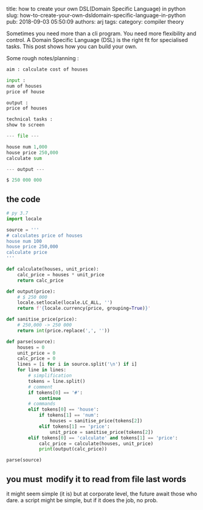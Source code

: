 title: how to create your own DSL(Domain Specific Language) in python
slug: how-to-create-your-own-dsldomain-specific-language-in-python
pub: 2018-09-03 05:50:09
authors: arj
tags: 
category: compiler theory

Sometimes you need more than a cli program. You need more flexibility and control. A Domain Specific Language (DSL) is the right fit for specialised tasks. This post shows how you can build your own.

Some rough notes/planning :

```python
aim : calculate cost of houses

input :
num of houses
price of house

output :
price of houses

technical tasks :
show to screen

--- file ---

house num 1,000
house price 250,000
calculate sum

--- output ---

$ 250 000 000
```

the code
--------



```python
# py 3.7
import locale

source = '''
# calculates price of houses
house num 100
house price 250,000
calculate price
'''

def calculate(houses, unit_price):
    calc_price = houses * unit_price
    return calc_price

def output(price):
    # $ 250 000
    locale.setlocale(locale.LC_ALL, '')
    return f'{locale.currency(price, grouping=True)}'

def sanitise_price(price):
    # 250,000 -> 250 000
    return int(price.replace(',', ''))

def parse(source):
    houses = 0
    unit_price = 0
    calc_price = 0
    lines = [i for i in source.split('\n') if i]
    for line in lines:
        # simplification
        tokens = line.split()
        # comment
        if tokens[0] == '#':
            continue
        # commands
        elif tokens[0] == 'house':
            if tokens[1] == 'num':
                houses = sanitise_price(tokens[2])
            elif tokens[1] == 'price':
                unit_price = sanitise_price(tokens[2])
        elif tokens[0] == 'calculate' and tokens[1] == 'price':
            calc_price = calculate(houses, unit_price)
            print(output(calc_price))

parse(source)

```

you must  modify it to read from file
last words
----------


it might seem simple (it is) but at corporate level, the future await those who dare. a script might be simple, but if it does the job, no prob.
